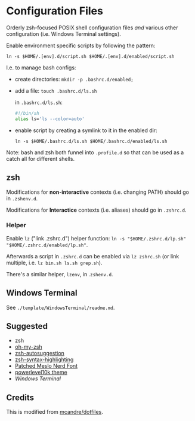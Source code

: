 # Configuration Files

Orderly zsh-focused POSIX shell configuration files _and_ various other configuration (i.e. Windows Terminal settings).

Enable environment specific scripts by following the pattern:

`ln -s $HOME/.[env].d/script.sh $HOME/.[env].d/enabled/script.sh`

I.e. to manage bash configs:

* create directories: `mkdir -p .bashrc.d/enabled;`
* add a file: `touch .bashrc.d/ls.sh`

  in `.bashrc.d/ls.sh`:

  ```sh
  #!/bin/sh
  alias ls='ls --color=auto'
  ```

* enable script by creating a symlink to it in the enabled dir:

  `ln -s $HOME/.bashrc.d/ls.sh $HOME/.bashrc.d/enabled/ls.sh`

Note: bash and zsh both funnel into `.profile.d` so that can be used as a catch all for different shells.

## zsh

Modifications for **non-interactive** contexts (i.e. changing PATH) should go in `.zshenv.d`.

Modifications for **Interactice** contexts (i.e. aliases) should go in `.zshrc.d`.

### Helper

Enable `lz` ("link .zshrc.d") helper function: `ln -s "$HOME/.zshrc.d/lp.sh" "$HOME/.zshrc.d/enabled/lp.sh"`.

Afterwards a script in `.zshrc.d` can be enabled via `lz zshrc.sh` (or link multiple, i.e. `lz bin.sh ls.sh grep.sh`).

There's a similar helper, `lzenv`, in .`zshenv.d`.

## Windows Terminal

See `./template/WindowsTerminal/readme.md`.

## Suggested

* zsh
* [oh-my-zsh](https://ohmyz.sh/)
* [zsh-autosuggestion](https://github.com/zsh-users/zsh-autosuggestions/blob/master/INSTALL.md)
* [zsh-syntax-highlighting](https://github.com/zsh-users/zsh-syntax-highlighting/blob/master/INSTALL.md#oh-my-zsh)
* [Patched Meslo Nerd Font](https://github.com/romkatv/powerlevel10k#meslo-nerd-font-patched-for-powerlevel10k)
* [powerlevel10k theme](https://github.com/romkatv/powerlevel10k)
* _Windows Terminal_

## Credits

This is modified from [mcandre/dotfiles](https://github.com/mcandre/dotfiles).
